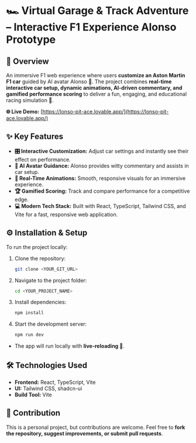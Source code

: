 # 🏎️ Virtual Garage & Track Adventure – Interactive F1 Experience Alonso Prototype

## 🚀 Overview
An immersive F1 web experience where users **customize an Aston Martin F1 car** guided by AI avatar Alonso 🤖. The project combines **real-time interactive car setup, dynamic animations, AI-driven commentary, and gamified performance scoring** to deliver a fun, engaging, and educational racing simulation 🏁.

**🌐 Live Demo:** [https://lonso-pit-ace.lovable.app/](https://lonso-pit-ace.lovable.app/)

## ✨ Key Features
- **🎛️ Interactive Customization:** Adjust car settings and instantly see their effect on performance.  
- **🤖 AI Avatar Guidance:** Alonso provides witty commentary and assists in car setup.  
- **🎨 Real-Time Animations:** Smooth, responsive visuals for an immersive experience.  
- **🏆 Gamified Scoring:** Track and compare performance for a competitive edge.  
- **💻 Modern Tech Stack:** Built with React, TypeScript, Tailwind CSS, and Vite for a fast, responsive web application.

## ⚙️ Installation & Setup
To run the project locally:

1. Clone the repository:
    ```sh
    git clone <YOUR_GIT_URL>
    ```
2. Navigate to the project folder:
    ```sh
    cd <YOUR_PROJECT_NAME>
    ```
3. Install dependencies:
    ```sh
    npm install
    ```
4. Start the development server:
    ```sh
    npm run dev
    ```
- The app will run locally with **live-reloading 🔄**.

## 🛠️ Technologies Used
- **Frontend:** React, TypeScript, Vite  
- **UI:** Tailwind CSS, shadcn-ui  
- **Build Tool:** Vite  

## 🤝 Contribution
This is a personal project, but contributions are welcome. Feel free to **fork the repository, suggest improvements, or submit pull requests**.
